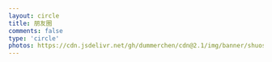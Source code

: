 ```yaml
---
layout: circle
title: 朋友圈
comments: false
type: 'circle'
photos: https://cdn.jsdelivr.net/gh/dummerchen/cdn@2.1/img/banner/shuoshuo.jpg
---
```


<div id="moments_container"></div>